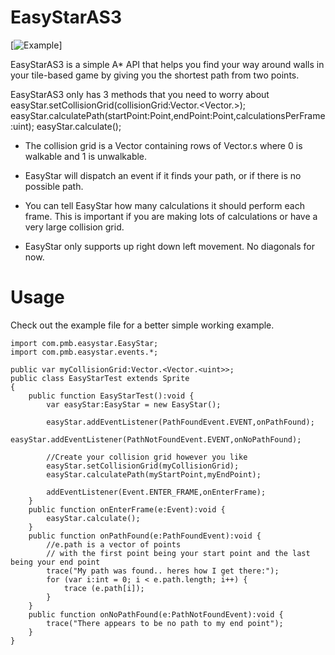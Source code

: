 # EasyStarAS3

[![Example](http://prettymuchbryce.com/easystar.jpg)]

EasyStarAS3 is a simple A* API that helps you find your way around walls in your tile-based game by giving you the shortest path from two points.

EasyStarAS3 only has 3 methods that you need to worry about
	easyStar.setCollisionGrid(collisionGrid:Vector.<Vector.<uint>>);
	easyStar.calculatePath(startPoint:Point,endPoint:Point,calculationsPerFrame:uint);
	easyStar.calculate();

* The collision grid is a Vector containing rows of Vector.<uint>s where 0 is walkable and 1 is unwalkable. 

* EasyStar will dispatch an event if it finds your path, or if there is no possible path.

* You can tell EasyStar how many calculations it should perform each frame. This is important if you are making lots of calculations or have a very large collision grid.

* EasyStar only supports up right down left movement. No diagonals for now.

# Usage

Check out the example file for a better simple working example.

	import com.pmb.easystar.EasyStar;
	import com.pmb.easystar.events.*;

	public var myCollisionGrid:Vector.<Vector.<uint>>;
	public class EasyStarTest extends Sprite
	{
		public function EasyStarTest():void {
			var easyStar:EasyStar = new EasyStar();
		
			easyStar.addEventListener(PathFoundEvent.EVENT,onPathFound);
			easyStar.addEventListener(PathNotFoundEvent.EVENT,onNoPathFound);

			//Create your collision grid however you like
			easyStar.setCollisionGrid(myCollisionGrid);
			easyStar.calculatePath(myStartPoint,myEndPoint);
		
			addEventListener(Event.ENTER_FRAME,onEnterFrame);
		}
		public function onEnterFrame(e:Event):void {
			easyStar.calculate();
		}
		public function onPathFound(e:PathFoundEvent):void {
			//e.path is a vector of points 
			// with the first point being your start point and the last being your end point
			trace("My path was found.. heres how I get there:");
			for (var i:int = 0; i < e.path.length; i++) {
				trace (e.path[i]);
			}
		}
		public function onNoPathFound(e:PathNotFoundEvent):void {
			trace("There appears to be no path to my end point");
		}
	}
		
		